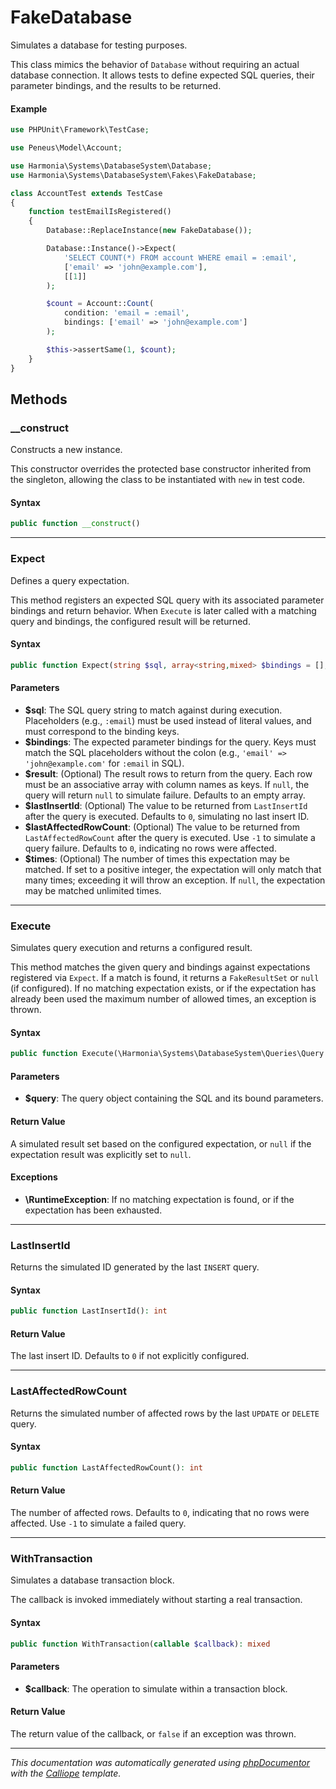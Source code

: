 # FakeDatabase

Simulates a database for testing purposes.

This class mimics the behavior of `Database` without requiring an actual
database connection. It allows tests to define expected SQL queries, their
parameter bindings, and the results to be returned.

#### Example
```php
use PHPUnit\Framework\TestCase;

use Peneus\Model\Account;

use Harmonia\Systems\DatabaseSystem\Database;
use Harmonia\Systems\DatabaseSystem\Fakes\FakeDatabase;

class AccountTest extends TestCase
{
    function testEmailIsRegistered()
    {
        Database::ReplaceInstance(new FakeDatabase());

        Database::Instance()->Expect(
            'SELECT COUNT(*) FROM account WHERE email = :email',
            ['email' => 'john@example.com'],
            [[1]]
        );

        $count = Account::Count(
            condition: 'email = :email',
            bindings: ['email' => 'john@example.com']
        );

        $this->assertSame(1, $count);
    }
}
```

## Methods

### __construct

Constructs a new instance.

This constructor overrides the protected base constructor inherited from
the singleton, allowing the class to be instantiated with `new` in test
code.

#### Syntax

```php
public function __construct()
```

---

### Expect

Defines a query expectation.

This method registers an expected SQL query with its associated parameter
bindings and return behavior. When `Execute` is later called with a
matching query and bindings, the configured result will be returned.

#### Syntax

```php
public function Expect(string $sql, array<string,mixed> $bindings = [], ?array<int,array<string,mixed>> $result = [], int $lastInsertId = 0, int $lastAffectedRowCount = 0, ?int $times = self::UNLIMITED): void
```

#### Parameters

- **$sql**: The SQL query string to match against during execution. Placeholders (e.g., `:email`) must be used instead of literal values, and must correspond to the binding keys.
- **$bindings**: The expected parameter bindings for the query. Keys must match the SQL placeholders without the colon (e.g., `'email' => 'john@example.com'` for `:email` in SQL).
- **$result**: (Optional) The result rows to return from the query. Each row must be an associative array with column names as keys. If `null`, the query will return `null` to simulate failure. Defaults to an empty array.
- **$lastInsertId**: (Optional) The value to be returned from `LastInsertId` after the query is executed. Defaults to `0`, simulating no last insert ID.
- **$lastAffectedRowCount**: (Optional) The value to be returned from `LastAffectedRowCount` after the query is executed. Use `-1` to simulate a query failure. Defaults to `0`, indicating no rows were affected.
- **$times**: (Optional) The number of times this expectation may be matched. If set to a positive integer, the expectation will only match that many times; exceeding it will throw an exception. If `null`, the expectation may be matched unlimited times.

---

### Execute

Simulates query execution and returns a configured result.

This method matches the given query and bindings against expectations
registered via `Expect`. If a match is found, it returns a `FakeResultSet`
or `null` (if configured). If no matching expectation exists, or if the
expectation has already been used the maximum number of allowed times, an
exception is thrown.

#### Syntax

```php
public function Execute(\Harmonia\Systems\DatabaseSystem\Queries\Query $query): ?\Harmonia\Systems\DatabaseSystem\ResultSet
```

#### Parameters

- **$query**: The query object containing the SQL and its bound parameters.

#### Return Value

A simulated result set based on the configured expectation, or `null` if the expectation result was explicitly set to `null`.

#### Exceptions

- **\RuntimeException**: If no matching expectation is found, or if the expectation has been exhausted.

---

### LastInsertId

Returns the simulated ID generated by the last `INSERT` query.

#### Syntax

```php
public function LastInsertId(): int
```

#### Return Value

The last insert ID. Defaults to `0` if not explicitly configured.

---

### LastAffectedRowCount

Returns the simulated number of affected rows by the last `UPDATE` or
`DELETE` query.

#### Syntax

```php
public function LastAffectedRowCount(): int
```

#### Return Value

The number of affected rows. Defaults to `0`, indicating that no rows were affected. Use `-1` to simulate a failed query.

---

### WithTransaction

Simulates a database transaction block.

The callback is invoked immediately without starting a real transaction.

#### Syntax

```php
public function WithTransaction(callable $callback): mixed
```

#### Parameters

- **$callback**: The operation to simulate within a transaction block.

#### Return Value

The return value of the callback, or `false` if an exception was thrown.

---

*This documentation was automatically generated using [phpDocumentor](http://www.phpdoc.org/) with the [Calliope](https://github.com/DaphneWebFramework/Calliope) template.*
